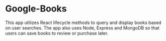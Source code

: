# Google-Books

This app utilizes React lifecycle methods to query and display books based on user searches. The app also uses Node, Express and MongoDB so that users can save books to review or purchase later.
